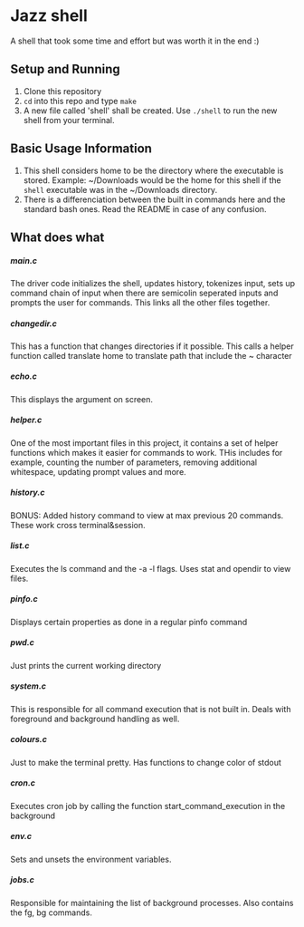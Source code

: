 # Jazz shell

A shell that took some time and effort but was worth it in the end :)

## Setup and Running

1. Clone this repository
2. `cd` into this repo and type `make`
3. A new file called 'shell' shall be created. Use `./shell` to run the new shell from your terminal.

## Basic Usage Information

1. This shell considers home to be the directory where the executable is stored. Example: ~/Downloads would be the home for this shell if the `shell` executable was in the ~/Downloads directory.
2. There is a differenciation between the built in commands here and the standard bash ones. Read the README in case of any confusion.

## What does what

##### main.c

The driver code initializes the shell, updates history, tokenizes input, sets up command chain of input when there are semicolin seperated inputs and prompts the user for commands. This links all the other files together.

##### changedir.c

This has a function that changes directories if it possible. This calls a helper function called translate home to translate path that include the ~ character

##### echo.c

This displays the argument on screen.

##### helper.c

One of the most important files in this project, it contains a set of helper functions which makes it easier for commands to work.
THis includes for example, counting the number of parameters, removing additional whitespace, updating prompt values and more.

##### history.c

BONUS: Added history command to view at max previous 20 commands. These work cross terminal&session.

##### list.c

Executes the ls command and the -a -l flags. Uses stat and opendir to view files.

##### pinfo.c

Displays certain properties as done in a regular pinfo command

##### pwd.c

Just prints the current working directory

##### system.c

This is responsible for all command execution that is not built in. Deals with foreground and background handling as well.

##### colours.c

Just to make the terminal pretty. Has functions to change color of stdout

##### cron.c

Executes cron job by calling the function start_command_execution in the background

##### env.c

Sets and unsets the environment variables.

##### jobs.c

Responsible for maintaining the list of background processes. Also contains the fg, bg commands.


